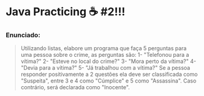 # Java Practicing ☕ #2!!!

### Enunciado:
> Utilizando listas, elabore um programa que faça 5 perguntas para uma pessoa sobre o crime, as perguntas são:
1- "Telefonou para a vítima?"
2- "Esteve no local do crime?"
3- "Mora perto da vítima?"
4- "Devia para a vítima?"
5- "Já trabalhou com a vítima?"
Se a pessoa responder positivamente a 2 questões ela deve ser classificada como "Suspeita", entre 3 e 4 como "Cúmplice"
e 5 como "Assassina". Caso contrário, será declarada como "Inocente".
